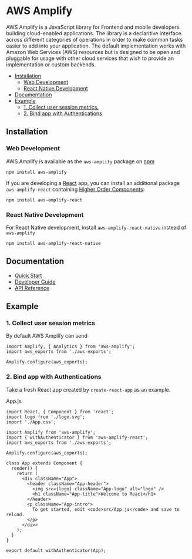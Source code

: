# AWS Amplify

AWS Amplify is a JavaScript library for Frontend and mobile developers building cloud-enabled applications. The library is a declaritive interface across different categories of operations in order to make common tasks easier to add into your application. The default implementation works with Amazon Web Services (AWS) resources but is designed to be open and pluggable for usage with other cloud services that wish to provide an implementation or custom backends.

* [Installation](#installation)
  - [Web Development](#web-development)
  - [React Native Development](#react-native-development)
* [Documentation](#documentation)
* [Example](#example)
  - [1. Collect user session metrics.](#1-collect-user-session-metrics)
  - [2. Bind app with Authentications](#2-bind-app-with-authentications)

## Installation

### Web Development
AWS Amplify is available as the `aws-amplify` package on [npm](https://www.npmjs.com/)
```
npm install aws-amplify
```

If you are developing a [React](https://github.com/facebook/react/) app, you can install an additional package `aws-amplify-react` containing [Higher Order Components](https://reactjs.org/docs/higher-order-components.html):
```
npm install aws-amplify-react
```

### React Native Development

For React Native development, install `aws-amplify-react-native` instead of `aws-amplify`
```
npm install aws-amplify-react-native
```

## Documentation

* [Quick Start](media/quick_start.md)
* [Developer Guide](media/developer_guide.md)
* [API Reference](media/api_reference.md)

## Example

### 1. Collect user session metrics

By default AWS Amplify can send

```
import Amplify, { Analytics } from 'aws-amplify';
import aws_exports from './aws-exports';

Amplify.configure(aws_exports);
```

### 2. Bind app with Authentications
Take a fresh React app created by `create-react-app` as an example.

App.js
```
import React, { Component } from 'react';
import logo from './logo.svg';
import './App.css';

import Amplify from 'aws-amplify';
import { withAuthenticator } from 'aws-amplify-react';
import aws_exports from './aws-exports';

Amplify.configure(aws_exports);

class App extends Component {
  render() {
    return (
      <div className="App">
        <header className="App-header">
          <img src={logo} className="App-logo" alt="logo" />
          <h1 className="App-title">Welcome to React</h1>
        </header>
        <p className="App-intro">
          To get started, edit <code>src/App.js</code> and save to reload.
        </p>
      </div>
    );
  }
}

export default withAuthenticator(App);
```
